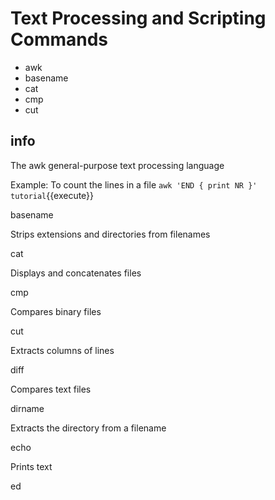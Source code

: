 # Text Processing and Scripting Commands

- awk
- basename
- cat
- cmp
- cut

## info

The awk general-purpose text processing language

Example: 
To count the lines in a file
`awk 'END { print NR }' tutorial`{{execute}}

basename

Strips extensions and directories from filenames

cat

Displays and concatenates files

cmp

Compares binary files

cut

Extracts columns of lines

diff

Compares text files

dirname

Extracts the directory from a filename

echo

Prints text

ed
